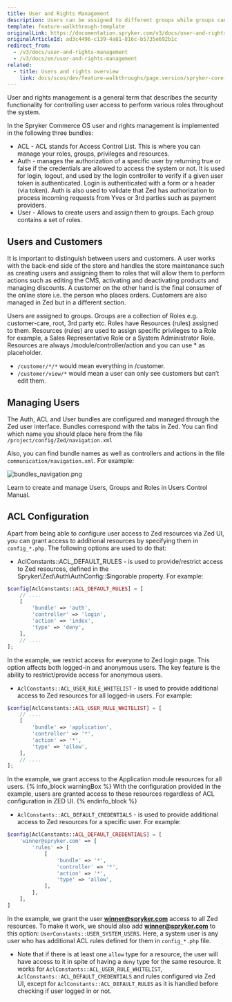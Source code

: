 ```yaml
---
title: User and Rights Management
description: Users can be assigned to different groups while groups can have different roles that have resources assigned to them which identify what rights users have
template: feature-walkthrough-template
originalLink: https://documentation.spryker.com/v3/docs/user-and-rights-management
originalArticleId: ad3c4496-c139-4a81-816c-b5735e692b1c
redirect_from:
  - /v3/docs/user-and-rights-management
  - /v3/docs/en/user-and-rights-management
related:
  - title: Users and rights overview
    link: docs/scos/dev/feature-walkthroughs/page.version/spryker-core-back-office-feature-walkthrough/user-and-rights-overview.html
---
```


User and rights management is a general term that describes the security functionality for controlling user access to perform various roles throughout the system.

In the Spryker Commerce OS user and rights management is implemented in the following three bundles:

* ACL - ACL stands for Access Control List. This is where you can manage your roles, groups, privileges and resources.
* Auth - manages the authorization of a specific user by returning true or false if the credentials are allowed to access the system or not. It is used for login, logout, and used by the login controller to verify if a given user token is authenticated. Login is authenticated with a form or a header (via token). Auth is also used to validate that Zed has authorization to process incoming requests from Yves or 3rd parties such as payment providers.
* User - Allows to create users and assign them to groups. Each group contains a set of roles.

## Users and Customers
It is important to distinguish between users and customers. A user works with the back-end side of the store and handles the store maintenance such as creating users and assigning them to roles that will allow them to perform actions such as editing the CMS, activating and deactivating products and managing discounts. A customer on the other hand is the final consumer of the online store i.e. the person who places orders. Customers are also managed in Zed but in a different section.

Users are assigned to groups. Groups are a collection of Roles e.g. customer-care, root, 3rd party etc. Roles have Resources (rules) assigned to them. Resources (rules) are used to assign specific privileges to a Role for example, a Sales Representative Role or a System Administrator Role. Resources are always /module/controller/action and you can use * as placeholder.

* `/customer/*/*` would mean everything in /customer.
* `/customer/view/*` would mean a user can only see customers but can’t edit them.

## Managing Users
The Auth, ACL and User bundles are configured and managed through the Zed user interface. Bundles correspond with the tabs in Zed. You can find which name you should place here from the file `/project/config/Zed/navigation.xml`

Also, you can find bundle names as well as controllers and actions in the file `communication/navigation.xml`. For example:

![bundles_navigation.png](https://cdn.document360.io/9fafa0d5-d76f-40c5-8b02-ab9515d3e879/Images/Documentation/bundles_navigation.png)

Learn to create and manage Users, Groups and Roles in Users Control Manual.

## ACL Configuration
Apart from being able to configure user access to Zed resources via Zed UI, you can grant access to additional resources by specifying them in `config_*.php`. The following options are used to do that:

* AclConstants::ACL_DEFAULT_RULES - is used to provide/restrict access to Zed resources, defined in the Spryker\Zed\Auth\AuthConfig::$ingorable property. For example:

```php
$config[AclConstants::ACL_DEFAULT_RULES] = [
    // ....
    [
        'bundle' => 'auth',
        'controller' => 'login',
        'action' => 'index',
        'type' => 'deny',
    ],
    // ....
];
```

In the example, we restrict access for everyone to Zed login page. This option affects both logged-in and anonymous users. The key feature is the ability to restrict/provide access for anonymous users.

* `AclConstants::ACL_USER_RULE_WHITELIST` - is used to provide additional access to Zed resources for all logged-in users. For example:
```php
$config[AclConstants::ACL_USER_RULE_WHITELIST] = [
    // ....
    [
        'bundle' => 'application',
        'controller' => '*',
        'action' => '*',
        'type' => 'allow',
    ],
    // ....
];
```
In the example, we grant access to the Application module resources for all users.
{% info_block warningBox %}
With the configuration provided in the example, users are granted access to these resources regardless of ACL configuration in ZED UI.
{% endinfo_block %}

* `AclConstants::ACL_DEFAULT_CREDENTIALS` - is used to provide additional access to Zed resources for a specific user. For example:
```php
$config[AclConstants::ACL_DEFAULT_CREDENTIALS] = [
    'winner@spryker.com' => [
        'rules' => [
            [
                'bundle' => '*',
                'controller' => '*',
                'action' => '*',
                'type' => 'allow',
            ],
        ],
    ],
]
```

In the example, we grant the user **winner@spryker.com** access to all Zed resources. To make it work, we should also add **winner@spryker.com** to this option: `UserConstants::USER_SYSTEM_USERS`. Here, a system user is any user who has additional ACL rules defined for them in `config_*.php` file.

* Note that if there is at least one `allow` type for a resource, the user will have access to it in spite of having a `deny` type for the same resource. It works for `AclConstants::ACL_USER_RULE_WHITELIST`, `AclConstants::ACL_DEFAULT_CREDENTIALS` and rules configured via Zed UI, except for `AclConstants::ACL_DEFAULT_RULES` as it is handled before checking if user logged in or not.
